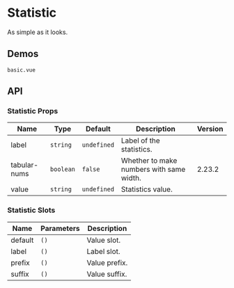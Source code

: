 # Statistic

As simple as it looks.

## Demos

```demo
basic.vue
```

## API

### Statistic Props

| Name | Type | Default | Description | Version |
| --- | --- | --- | --- | --- |
| label | `string` | `undefined` | Label of the statistics. |  |
| tabular-nums | `boolean` | `false` | Whether to make numbers with same width. | 2.23.2 |
| value | `string` | `undefined` | Statistics value. |  |

### Statistic Slots

| Name    | Parameters | Description   |
| ------- | ---------- | ------------- |
| default | `()`       | Value slot.   |
| label   | `()`       | Label slot.   |
| prefix  | `()`       | Value prefix. |
| suffix  | `()`       | Value suffix. |
